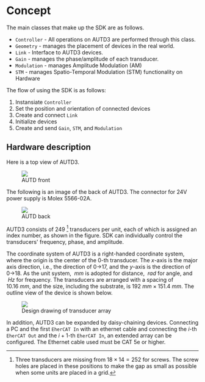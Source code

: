 # Concept

The main classes that make up the SDK are as follows.

* `Controller` - All operations on AUTD3 are performed through this class.
* `Geometry` - manages the placement of devices in the real world.
* `Link` - Interface to AUTD3 devices.
* `Gain` - manages the phase/amplitude of each transducer.
* `Modulation` - manages Amplitude Modulation (AM)
* `STM` - manages Spatio-Temporal Modulation (STM) functionality on Hardware

The flow of using the SDK is as follows:

1. Instansiate `Controller`
1. Set the position and orientation of connected devices
1. Create and connect `Link`
1. Initialize devices
1. Create and send `Gain`, `STM`, and `Modulation`

## Hardware description

Here is a top view of AUTD3.

<figure>
  <img src="https://raw.githubusercontent.com/shinolab/autd3/master/doc/book/src/fig/Users_Manual/autd_trans_idx.jpg"/>
  <figcaption>AUTD front</figcaption>
</figure>

The following is an image of the back of AUTD3. The connector for 24V power supply is Molex 5566-02A.

<figure>
  <img src="https://raw.githubusercontent.com/shinolab/autd3/master/doc/book/src/fig/Users_Manual/autd_back.jpg"/>
  <figcaption>AUTD back</figcaption>
</figure>

AUTD3 consists of 249 [^fn_asm] transducers per unit, each of which is assigned an index number, as shown in the figure.
SDK can individually control the transducers' frequency, phase, and amplitude.

The coordinate system of AUTD3 is a right-handed coordinate system, where the origin is the center of the 0-th transducer.
The $x$-axis is the major axis direction, i.e., the direction of 0→17, and the $y$-axis is the direction of 0→18.
As the unit system, $\SI{}{mm}$ is adopted for distance, $\SI{}{rad}$ for angle, and $\SI{}{Hz}$ for frequency.
The transducers are arranged with a spacing of $\SI{10.16}{mm}$, and the size, including the substrate, is $\SI{192}{mm}\times\SI{151.4}{mm}$.
The outline view of the device is shown below.

<figure>
  <img src="https://raw.githubusercontent.com/shinolab/autd3/master/doc/book/src/fig/Users_Manual/transducers_array.jpg"/>
  <figcaption>Design drawing of transducer array</figcaption>
</figure>

In addition, AUTD3 can be expanded by daisy-chaining devices.
Connecting a PC and the first `EherCAT In` with an ethernet cable and connecting the $i$-th `EherCAT Out` and the $i+1$-th `EherCAT In`, an extended array can be configured.
The Ethernet cable used must be CAT 5e or higher.

[^fn_asm]: Three transducers are missing from $18\times 14=252$ for screws. The screw holes are placed in these positions to make the gap as small as possible when some units are placed in a grid.
